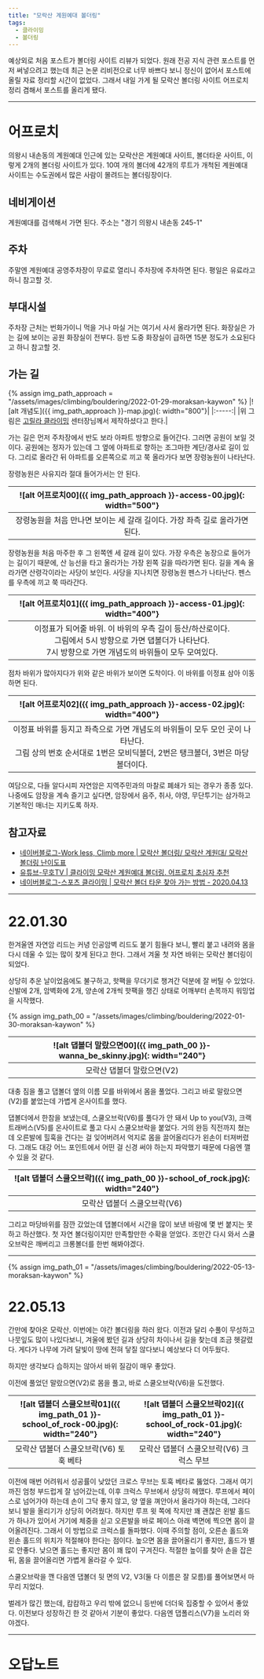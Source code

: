 ```yaml
---
title: "모락산 계원예대 볼더링"
tags:
  - 클라이밍
  - 볼더링
---
```



예상외로 처음 포스트가 볼더링 사이트 리뷰가 되었다.
원래 전공 지식 관련 포스트를 먼저 써넣으려고 했는데 최근 논문 리비전으로 너무 바쁘다 보니
정신이 없어서 포스트에 올릴 자료 정리할 시간이 없었다.
그래서 내일 가게 될 모락산 볼더링 사이트 어프로치 정리 겸해서 포스트를 올리게 됐다.


---------
# 어프로치

의왕시 내손동의 계원예대 인근에 있는 모락산은 계원예대 사이트, 볼더타운 사이트, 이렇게 2개의 볼더링 사이트가 있다.
10여 개의 볼더에 42개의 루트가 개척된 계원예대 사이트는 수도권에서 많은 사람이 몰려드는 볼더링장이다.

## 네비게이션
계원예대를 검색해서 가면 된다.
주소는 "경기 의왕시 내손동 245-1"

## 주차
주말엔 계원예대 공영주차장이 무료로 열리니 주차장에 주차하면 된다.
평일은 유료라고 하니 참고할 것.

## 부대시설

주차장 근처는 번화가이니 먹을 거나 마실 거는 여기서 사서 올라가면 된다.
화장실은 가는 길에 보이는 공원 화장실이 전부다. 등반 도중 화장실이 급하면 15분 정도가 소요된다고 하니 참고할 것.

## 가는 길


{% assign img_path_approach = "/assets/images/climbing/bouldering/2022-01-29-moraksan-kaywon" %}
|<a name="개념도">![alt 개념도]({{ img_path_approach }}-map.jpg){: width="800"}</a>|
|:-----:|
|위 그림은 [고릴라 클라이밍](https://www.instagram.com/gorillaclimbing/) 센터장님께서 제작하셨다고 한다.|

가는 길은 먼저 주차장에서 반도 보라 아파트 방향으로 들어간다. 그러면 공원이 보일 것이다. 공원에는 정자가 있는데 그 옆에 아파트로 향하는 조그마한 계단/경사로 길이 있다.
그리로 올라간 뒤 아파트를 오른쪽으로 끼고 쭉 올라가다 보면 장령농원이 나타난다.

장령농원은 사유지라 절대 들어가서는 안 된다.


|<a name="어프로치0">![alt 어프로치00]({{ img_path_approach }}-access-00.jpg){: width="500"}</a>|
|:--------:|
|장령농원을 처음 만나면 보이는 세 갈래 길이다. 가장 좌측 길로 올라가면 된다.|


장령농원을 처음 마주한 후 그 왼쪽엔 세 갈래 길이 있다. 가장 우측은 농장으로 들어가는 길이기 때문에, 산 능선을 타고 올라가는 가장 왼쪽 길을 따라가면 된다.
길을 계속 올라가면 산령각이라는 사당이 보인다.
사당을 지나치면 장령농원 펜스가 나타난다. 펜스를 우측에 끼고 쭉 따라간다.


|<a name="어프로치1">![alt 어프로치01]({{ img_path_approach }}-access-01.jpg){: width="400"}</a>|
|:-----:|
|이정표가 되어줄 바위. 이 바위의 우측 길이 등산/하산로이다.<br>그림에서 5시 방향으로 가면 댑볼더가 나타난다.<br>7시 방향으로 가면 개념도의 바위들이 모두 모여있다.|


점차 바위가 많아지다가 위와 같은 바위가 보이면 도착이다.
이 바위를 이정표 삼아 이동하면 된다.

|<a name="어프로치2">![alt 어프로치02]({{ img_path_approach }}-access-02.jpg){: width="400"}</a>|
|:-----:|
|이정표 바위를 등지고 좌측으로 가면 개념도의 바위들이 모두 모인 곳이 나타난다.<br>그림 상의 번호 순서대로 1번은 모비딕볼더, 2번은 탱크볼더, 3번은 마당볼더이다.|


여담으로, 다들 알다시피 자연암은 지역주민과의 마찰로 폐쇄가 되는 경우가 종종 있다.
나중에도 암장을 계속 즐기고 싶다면, 암장에서 음주, 취사, 야영, 무단투기는 삼가하고 기본적인 매너는 지키도록 하자.

## 참고자료
- [네이버블로그-Work less, Climb more \| 모락산 볼더링/ 모락산 계원대/ 모락산 볼더링 난이도표](https://m.blog.naver.com/andgigs/221114294172)
- [유튜브-무호TV \| 클라이밍 모락산 계원예대 볼더링. 어프로치 초심자 추천](https://youtu.be/OuRSvQfz6_I)
- [네이버블로그-스포츠 클라이밍 \| 모락산 볼더 타운 찾아 가는 방법 - 2020.04.13](https://blog.naver.com/sclty/221906034591)


------

# 22.01.30

한겨울엔 자연암 리드는 커녕 인공암벽 리드도 붙기 힘들다 보니,
빨리 붙고 내려와 몸을 다시 데울 수 있는 많이 찾게 된다고 한다.
그래서 겨울 첫 자연 바위는 모락산 볼더링이 되었다.

상당히 추운 날이었음에도 불구하고, 핫팩을 무더기로 챙겨간 덕분에 잘 버틸 수 있었다.
신발에 2개, 암벽화에 2개, 양손에 2개씩 핫팩을 챙긴 상태로 어깨부터 손목까지 워밍업을 시작했다.

{% assign img_path_00 = "/assets/images/climbing/bouldering/2022-01-30-moraksan-kaywon" %}

|<a name="말랐으면">![alt 댑볼더 말랐으면00]({{ img_path_00 }}-wanna_be_skinny.jpg){: width="240"}</a>|
|:------:|
|모락산 댑볼더 말랐으면(V2)|


대충 짐을 풀고 댑볼더 옆의 이름 모를 바위에서 몸을 풀었다.
그리고 바로 말랐으면(V2)를 붙었는데 가볍게 온사이트를 했다.

댑볼더에서 한참을 보냈는데, 스쿨오브락(V6)를 풀다가 안 돼서 Up to you(V3), 크랙트래버스(V5)를 온사이트로 풀고 다시 스쿨오브락을 붙었다.
거의 완등 직전까지 쳤는데 오른발에 힐훅을 건다는 걸 잊어버려서 억지로 몸을 끌어올리다가 왼손이 터져버렸다.
그래도 대강 어느 포인트에서 어떤 걸 신경 써야 하는지 파악했기 때문에 다음엔 깰 수 있을 것 같다.

|<a name="스쿨오브락">![alt 댑볼더 스쿨오브락]({{ img_path_00 }}-school_of_rock.jpg){: width="240"}</a>|
|:-----:|
|모락산 댑볼더 스쿨오브락(V6)|


그리고 마당바위를 잠깐 갔었는데 댑볼더에서 시간을 많이 보낸 바람에 몇 번 붙지는 못하고 하산했다.
첫 자연 볼더링이지만 만족할만한 수확을 얻었다. 조만간 다시 와서 스쿨오브락은 깨버리고 크롱볼더를 한번 해봐야겠다.

---

{% assign img_path_01 = "/assets/images/climbing/bouldering/2022-05-13-moraksan-kaywon" %}

# 22.05.13

간만에 찾아온 모락산. 이번에는 야간 볼더링을 하러 왔다.
이전과 달리 수풀이 무성하고 나뭇잎도 많이 나있다보니, 겨울에 봤던 길과 상당히 차이나서
  길을 찾는데 조금 헷갈렸다.
게다가 나무에 가려 달빛이 땅에 전혀 닿질 않다보니 예상보다 더 어두웠다.

하지만 생각보다 습하지는 않아서 바위 질감이 매우 좋았다.

이전에 풀었던 말랐으면(V2)로 몸을 풀고, 바로 스쿨오브락(V6)을 도전했다.

|<a name="스쿨오브락01">![alt 댑볼더 스쿨오브락01]({{ img_path_01 }}-school_of_rock-00.jpg){: width="240"}</a>|<a name="스쿨오브락02">![alt 댑볼더 스쿨오브락02]({{ img_path_01 }}-school_of_rock-01.jpg){: width="240"}</a> |
|:----:|:----:|
|모락산 댑볼더 스쿨오브락(V6) 토훅 베타|모락산 댑볼더 스쿨오브락(V6) 크럭스 무브|

이전에 매번 어려워서 성공률이 낮았던 크로스 무브는 토훅 베타로 뚫었다.
그래서 여기까진 엄청 부드럽게 잘 넘어갔는데, 이후 크럭스 무브에서 상당히 헤맸다.
루프에서 페이스로 넘어가야 하는데 손이 그닥 좋지 않고, 양 옆을 껴안아서 올라가야 하는데,
  그러다보니 발을 올리기가 상당히 어려웠다.
하지만 루프 윗 쪽에 작지만 꽤 괜찮은 왼발 홀드가 하나가 있어서 거기에 체중을 싣고
  오른발을 바로 페이스 아래 벽면에 찍으면 몸이 끌어올려진다. 그래서 이 방법으로 크럭스를 돌파했다.
이때 주의할 점이, 오른손 홀드와 왼손 홀드의 위치가 적절해야 한다는 점이다.
높으면 몸을 끌어올리기 좋지만, 홀드가 별로 안좋다. 낮으면 홀드는 좋지만 몸이 꽤 많이 구겨진다.
적절한 높이를 찾아 손을 잡은 뒤, 몸을 끌어올리면 가볍게 올라갈 수 있다.


스쿨오브락을 깬 다음엔 댑볼더 뒷 면의 V2, V3(둘 다 이름은 잘 모름)를 풀어보면서 마무리 지었다.

벌레가 많긴 했는데, 캄캄하고 우리 밖에 없으니 등반에 더더욱 집중할 수 있어서 좋았다.
이전보다 성장하긴 한 것 같아서 기분이 좋았다. 다음엔 댑폴리스(V7)을 노리러 와야겠다.

------------
# 오답노트

<!--
1. 댑볼더 - 스쿨오브락, V6
    1. 루프를 탈 때, 힐 훅을 건 상태에서, 왼발 힐 훅에 집중한 상태로 오른발은 아래 루프 쪽에 플래깅을 제대로 한다.
    2. 그 상태로 왼 손을 크로스 동작으로(확 치지 말고) 천천히 다음 홀드까지 뻗는다.
    3. 오른발을 반대편에 토 훅을 걸어 버텨주면 오른손을 마찬가지로 반대편 홀드에 뻗을 수 있다.
    4. 오른쪽 벽에 힐 훅을 걸기 좋은 홀드가 있는데 이걸 잊지 말고 활용해야 한다.
-->
